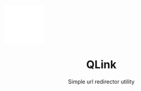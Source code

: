 <img src="https://raw.githubusercontent.com/QwertyCodeQC/QLink/main/icon.svg" width="100" align="center" alt="logo">
<h1 align="center">QLink</h1>
<p align="center">Simple url redirector utility</p>
